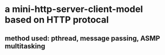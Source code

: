 # a mini-http-server-client-model based on HTTP protocal 

## method used: pthread, message passing, ASMP multitasking
